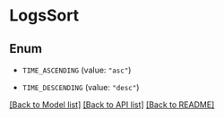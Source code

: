# LogsSort

## Enum

- `TIME_ASCENDING` (value: `"asc"`)

- `TIME_DESCENDING` (value: `"desc"`)

[[Back to Model list]](../README.md#documentation-for-models) [[Back to API list]](../README.md#documentation-for-api-endpoints) [[Back to README]](../README.md)
